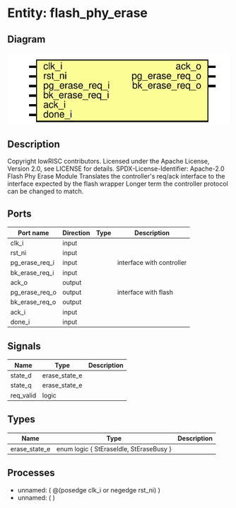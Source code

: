 # Entity: flash_phy_erase

## Diagram

![Diagram](flash_phy_erase.svg "Diagram")
## Description

Copyright lowRISC contributors.
 Licensed under the Apache License, Version 2.0, see LICENSE for details.
 SPDX-License-Identifier: Apache-2.0
 Flash Phy Erase Module
 Translates the controller's req/ack interface to the interface expected by the flash wrapper
 Longer term the controller protocol can be changed to match.
 
## Ports

| Port name      | Direction | Type | Description               |
| -------------- | --------- | ---- | ------------------------- |
| clk_i          | input     |      |                           |
| rst_ni         | input     |      |                           |
| pg_erase_req_i | input     |      | interface with controller |
| bk_erase_req_i | input     |      |                           |
| ack_o          | output    |      |                           |
| pg_erase_req_o | output    |      | interface with flash      |
| bk_erase_req_o | output    |      |                           |
| ack_i          | input     |      |                           |
| done_i         | input     |      |                           |
## Signals

| Name      | Type          | Description |
| --------- | ------------- | ----------- |
| state_d   | erase_state_e |             |
| state_q   | erase_state_e |             |
| req_valid | logic         |             |
## Types

| Name          | Type                                              | Description |
| ------------- | ------------------------------------------------- | ----------- |
| erase_state_e | enum logic {     StEraseIdle,     StEraseBusy   } |             |
## Processes
- unnamed: ( @(posedge clk_i or negedge rst_ni) )
- unnamed: (  )
